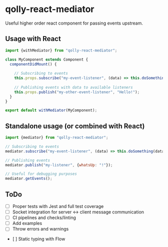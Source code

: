# qolly-react-mediator
Useful higher order react component for passing events upstream.

## Usage with React
```javascript
import {withMediator} from "qolly-react-mediator";

class MyComponent extends Component {
  componentDidMount() {
  
    // Subscribing to events
    this.props.subscribe("my-event-listener", (data) => this.doSomething(data));
    
    // Publishing events with data to available listeners
    this.props.publish("my-other-event-listener", "Hello!");
  }
}

export default withMediator(MyComponent);
```

## Standalone usage (or combined with React)
```javascript
import {mediator} from "qolly-react-mediator";

// Subscribing to events
mediator.subscribe("my-event-listener", (data) => this.doSomething(data));

// Publishing events
mediator.publish("my-listener", {whatsUp: "!"});

// Useful for debugging purposes
mediator.getEvents();

```

## ToDo
- [ ] Proper tests with Jest and full test coverage
- [ ] Socket integration for server <-> client message communication
- [ ] CI pipelines and checks/linting
- [ ] Add examples
- [ ] Throw errors and warnings
- [ ] Static typing with Flow
